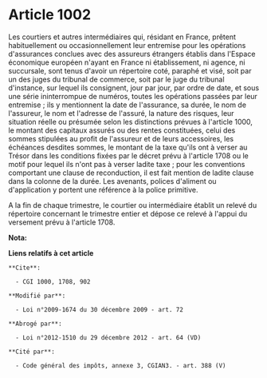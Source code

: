 # Article 1002

Les courtiers et autres intermédiaires qui, résidant en France, prêtent habituellement ou occasionnellement leur entremise
pour les opérations d'assurances conclues avec des assureurs étrangers établis dans l'Espace économique européen n'ayant en
France ni établissement, ni agence, ni succursale, sont tenus d'avoir un répertoire coté, paraphé et visé, soit par un des
juges du tribunal de commerce, soit par le juge du tribunal d'instance, sur lequel ils consignent, jour par jour, par ordre
de date, et sous une série ininterrompue de numéros, toutes les opérations passées par leur entremise ; ils y mentionnent la
date de l'assurance, sa durée, le nom de l'assureur, le nom et l'adresse de l'assuré, la nature des risques, leur situation
réelle ou présumée selon les distinctions prévues à l'article 1000, le montant des capitaux assurés ou des rentes
constituées, celui des sommes stipulées au profit de l'assureur et de leurs accessoires, les échéances desdites sommes, le
montant de la taxe qu'ils ont à verser au Trésor dans les conditions fixées par le décret prévu à l'article 1708 ou le motif
pour lequel ils n'ont pas à verser ladite taxe ; pour les conventions comportant une clause de reconduction, il est fait
mention de ladite clause dans la colonne de la durée. Les avenants, polices d'aliment ou d'application y portent une
référence à la police primitive.

A la fin de chaque trimestre, le courtier ou intermédiaire établit un relevé du répertoire concernant le trimestre entier et
dépose ce relevé à l'appui du versement prévu à l'article 1708.

**Nota:**



**Liens relatifs à cet article**

	**Cite**:

	  - CGI 1000, 1708, 902

	**Modifié par**:

	  - Loi n°2009-1674 du 30 décembre 2009 - art. 72

	**Abrogé par**:

	  - Loi n°2012-1510 du 29 décembre 2012 - art. 64 (VD)

	**Cité par**:

	  - Code général des impôts, annexe 3, CGIAN3. - art. 388 (V)
